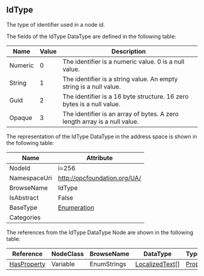 <!-- datatype -->
## IdType
The type of identifier used in a node id.  
<!-- end of description -->
The fields of the IdType DataType are defined in the following table:  

|Name|Value| Description|
|---|---|---|
|Numeric|0|The identifier is a numeric value. 0 is a null value.|
|String|1|The identifier is a string value. An empty string is a null value.|
|Guid|2|The identifier is a 16 byte structure. 16 zero bytes is a null value.|
|Opaque|3|The identifier is an array of bytes. A zero length array is a null value.|

The representation of the IdType DataType in the address space is shown in the following table:  

|Name|Attribute|
|---|---|
|NodeId|i=256|
|NamespaceUri|http://opcfoundation.org/UA/|
|BrowseName|IdType|
|IsAbstract|False|
|BaseType|[Enumeration](../../DataTypes/Enumeration/readme.md)|
|Categories||

The references from the IdType DataType Node are shown in the following table:  

|Reference|NodeClass|BrowseName|DataType|TypeDefinition|ModellingRule|
|---|---|---|---|---|---|
|[HasProperty](../../ReferenceTypes/HasProperty/readme.md)|Variable|EnumStrings|[LocalizedText](../../DataTypes/LocalizedText/readme.md)[]|[PropertyType](../../VariableTypes/PropertyType/readme.md)|[Mandatory](../../Objects/Mandatory/readme.md)|

